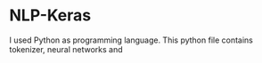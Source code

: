 # NLP-Keras
I used Python as programming language. This python file contains tokenizer, neural networks and 
